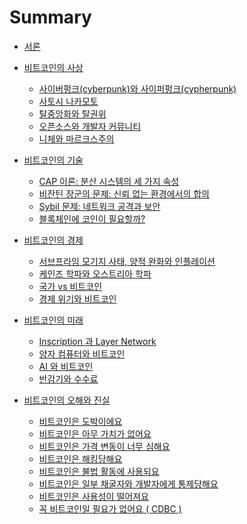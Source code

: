 # Summary

- [서론](0_introduction.md)

- [비트코인의 사상](1_0_ideology.md)
    - [사이버펑크(cyberpunk)와 사이퍼펑크(cypherpunk)](1_1_cyperfunc.md)
    - [사토시 나카모토](1_2_satoshi.md)
    - [탈중앙화와 탈권위]()
    - [오픈소스와 개발자 커뮤니티]()
    - [니체와 마르크스주의]()

- [비트코인의 기술]()
    - [CAP 이론: 분산 시스템의 세 가지 속성]()
    - [비잔틴 장군의 문제: 신뢰 없는 환경에서의 합의](2_2_byzantine.md)
    - [Sybil 문제: 네트워크 공격과 보안](2_3_sybil_problem.md)
    - [블록체인에 코인이 필요할까?]()

- [비트코인의 경제]()
    - [서브프라임 모기지 사태, 양적 완화와 인플레이션]()
    - [케인즈 학파와 오스트리아 학파]()
    - [국가 vs 비트코인]()
    - [경제 위기와 비트코인]()

- [비트코인의 미래]()
    - [Inscription 과 Layer Network]()
    - [양자 컴퓨터와 비트코인]()
    - [AI 와 비트코인]()
    - [반감기와 수수료]()

- [비트코인의 오해와 진실](5_0_qna.md)
    - [비트코인은 도박이에요]()
    - [비트코인은 아무 가치가 없어요]()
    - [비트코인은 가격 변동이 너무 심해요]()
    - [비트코인은 해킹당해요]()
    - [비트코인은 불법 활동에 사용되요]()
    - [비트코인은 일부 채굴자와 개발자에게 통제당해요]()
    - [비트코인은 사용성이 떨어져요]()
    - [꼭 비트코인일 필요가 없어요 ( CDBC )]()
